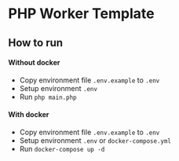 # PHP Worker Template

## How to run

#### Without docker
- Copy environment file `.env.example` to `.env`
- Setup environment `.env`
- Run `php main.php`

#### With docker
- Copy environment file  `.env.example` to `.env`
- Setup environment `.env` or `docker-compose.yml`
- Run `docker-compose up -d`
